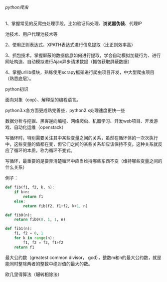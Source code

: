 ###### python爬虫

1、掌握常见的反爬虫处理手段，比如验证码处理、**浏览器伪装**、代理IP

池技术、用户代理池技术等

2、使用正则表达式、XPATH表达式进行信息提取（比正则效率高）

3、抓包技术，掌握屏蔽的数据信息如何进行提取，学会自动模拟加载行为、进行网址构造、自动模拟进行Ajax异步请求数据（抓包获取屏蔽数据）

4、掌握urllib模块，熟练使用scrapy框架进行爬虫项目开发，中大型爬虫项目（熟悉底层）。



python初识

面向对象（oop）、解释型的编程语言。

python3.x各方面更成熟完善些，python2.x处理速度更快一些

数据分析与挖掘、黑客逆向编程、网络爬虫、机器学习、开发web项目、开发游戏、自动化运维（openstack）









写循环时，特别需要关注其中某些变量之间的关系，虽然在循环体的一次次执行中，这些变量的值都在变，但它们之间的某些关系却应该保持不变。这种关系就反应了循环的本质，称为循环不变式。

写循环，最重要的是要弄清楚循环中应当维持哪些东西不变（维持哪些变量之间的什么关系）

例子：

```python
def fib(f1, f2, k, n):
    if k>n:
        return f1
    else:
        return fib(f2, f1+f2, k+1, n)

def fib0(n):
    return fib0(0, 1, 1, n)

def fib1(n):
    f1, f2 = 0, 1
    for k in range(n):
        f1, f2 = f2, f1+f2
    return f1
```



最大公约数（greatest common divisor， gcd），整数m和n的最大公约数，就是能同时整除两者的整数中绝对值的最大的数。

欧几里得算法（辗转相除法）

















